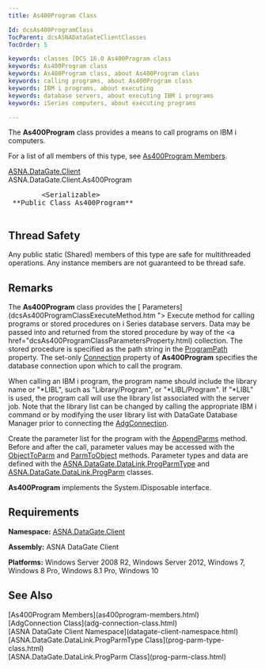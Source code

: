 ```yaml
---
title: As400Program Class

Id: dcsAs400ProgramClass
TocParent: dcsASNADataGateClientClasses
TocOrder: 5

keywords: classes [DCS 16.0 As400Program class
keywords: As400Program class
keywords: As400Program class, about As400Program class
keywords: calling programs, about As400Program class
keywords: IBM i programs, about executing
keywords: database servers, about executing IBM i programs
keywords: iSeries computers, about executing programs

---
```


The **As400Program** class provides a means to call programs on IBM i computers. 

For a list of all members of this type, see [As400Program Members](as400program-members.html).

[ASNA.DataGate.Client](datagate-client-namespace.html) <br /> ASNA.DataGate.Client.<span>As400Program</span>
<pre class="prettyprint">
        <span>&lt;Serializable&gt;</span>
 **Public Class As400Program** 
      </pre>

## Thread Safety

Any public static (Shared) members of this type are safe for multithreaded operations. Any instance members are not guaranteed to be thread safe.
## Remarks

The **As400Program** class provides the [ Parameters](dcsAs400ProgramClassExecuteMethod.htm "> Execute</a> method for calling programs or stored procedures on i Series database servers. Data may be passed into and returned from the stored procedure by way of the <a href="dcsAs400ProgramClassParametersProperty.html) collection. The stored procedure is specified as the path string in the [ProgramPath](as400program-class-program-path-property.html) property. The set-only [Connection](as400program-class-connection-property.html) property of **As400Program** specifies the database connection upon which to call the program.

When calling an IBM i program, the program name should include the library name or "*LIBL", such as "Library/Program", or "*LIBL/Program". If "*LIBL" is used, the program call will use the library list associated with the server job. Note that the library list can be changed by calling the appropriate IBM i command or by modifying the user library list with DataGate Database Manager prior to connecting the [AdgConnection](adg-connection-class.html).

Create the parameter list for the program with the [ AppendParms](as400program-class-append-parms-method.html) method. Before and after the call, parameter values may be accessed with the [ObjectToParm](as400program-class-object-to_parm-method-main.html) and [ParmToObject](as400program-class-parm-to_object-method-main.html) methods. Parameter types and data are defined with the [ ASNA.DataGate.DataLink.ProgParmType](prog-parm-type-class.html) and [ASNA.DataGate.DataLink.ProgParm](prog-parm-class.html) classes.

**As400Program** implements the System.IDisposable interface.
## Requirements

**Namespace:** [ASNA.DataGate.Client](datagate-client-namespace.html) 

**Assembly:** ASNA DataGate Client

**Platforms:** Windows Server 2008 R2, Windows Server 2012, Windows 7, Windows 8 Pro, Windows 8.1 Pro, Windows 10
## See Also

<dl />
      [As400Program Members](as400program-members.html)
      <br />
      [AdgConnection Class](adg-connection-class.html)
      <br />
      [ASNA DataGate Client Namespace](datagate-client-namespace.html)
      <br />
      [ASNA.DataGate.DataLink.ProgParmType Class](prog-parm-type-class.html)
      <br />
      [ASNA.DataGate.DataLink.ProgParm Class](prog-parm-class.html)

